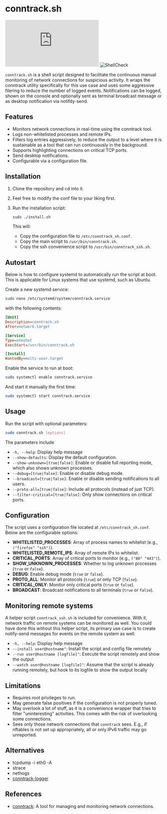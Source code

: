 # conntrack.sh

![License](https://img.shields.io/github/license/jvm123/conntrack.sh)
![ShellCheck](https://github.com/jvm123/conntrack.sh/actions/workflows/shellcheck.yml/badge.svg)

`conntrack.sh` is a shell script designed to facilitate the continuous manual monitoring of network connections for suspicious activity. It wraps the conntrack utility specifically for this use case and uses some aggressive filering to reduce the number of logged events. Notifications can be logged, shown on the console and optionally sent as terminal broadcast message or as desktop notification via notifdy-send.

## Features
- Monitors network connections in real-time using the conntrack tool.
- Logs non-whitelisted processes and remote IPs.
- Filters log entries aggressively, to reduce the output to a level where it is sustainable as a tool that can run continuously in the background.
- Supports highlighting connections on critical TCP ports.
- Send desktop notifications.
- Configurable via a configuration file.

## Installation

1. Clone the repository and cd into it.

2. Feel free to modify the conf file to your liking first.

3. Run the installation script:
   ```bash
   sudo ./install.sh
   ```

   This will:
   - Copy the configuration file to `/etc/conntrack_sh.conf`.
   - Copy the main script to `/usr/bin/conntrack.sh`.
   - Copy the ssh convenience script to `/usr/bin/conntrack_ssh.sh`.

## Autostart

Below is how to configure systemd to automatically run the script at boot. This is applicable for Linux systems that use systemd, such as Ubuntu.

Create a new systemd service:

```bash
sudo nano /etc/systemd/system/conntrack.service
```

with the following contents:

```ini
[Unit]
Description=conntrack.sh
After=network.target

[Service]
Type=oneshot
ExecStart=/usr/bin/conntrack.sh

[Install]
WantedBy=multi-user.target
```

Enable the service to run at boot:

```bash
sudo systemctl enable conntrack.service
```

And start it manually the first time:

```bash
sudo systemctl start conntrack.service
```

## Usage

Run the script with optional parameters:
```bash
sudo conntrack.sh [options]
```

The parameters include
- `-h, --help`: Display help message
- `--show-defaults`: Display the default configuration.
- `--show-unknown=[true|false]`: Enable or disable full reporting mode, which also shows unknown processes.
- `--debug=[true|false]`: Enable or disable debug mode.
- `--broadcast=[true|false]`: Enable or disable sending notifications to all users.
- `--proto-all=[true|false]`: Include all protocols (instead of just TCP).
- `--filter-critical=[true|false]`: Only show connections on critical ports.

## Configuration

The script uses a configuration file located at `/etc/conntrack_sh.conf`. Below are the configurable options:

- **WHITELISTED_PROCESSES**: Array of process names to whitelist (e.g., `("firefox" "ssh")`).
- **WHITELISTED_REMOTE_IPS**: Array of remote IPs to whitelist.
- **CRITICAL_PORTS**: Array of critical ports to monitor (e.g., `("80" "443")`).
- **SHOW_UNKNOWN_PROCESSES**: Whether to log unknown processes (`true` or `false`).
- **DEBUG**: Enable debug mode (`true` or `false`).
- **PROTO_ALL**: Monitor all protocols (`true`) or only TCP (`false`).
- **CRITICAL_ONLY**: Monitor only critical ports (`true` or `false`).
- **BROADCAST**: Broadcast notifications to all terminals (`true` or `false`).

## Monitoring remote systems

A helper script `conntrack_ssh.sh` is included for convenience. With it, network traffic on remote systems can be monitored as well. You could have done this without this helper script, its primary use case is to create notify-send messages for events on the remote system as well.

- `-h, --help`: Display help message
- `--install user@hostname"`: Install the script and config file remotely
- `--run user@hostname [logfile]"`: Execute the script remotely and show the output
- `--watch user@hostname [logfile]"`: Assume that the script is already running remotely, but hook to its logfile to show the output locally

## Limitations

- Requires root privileges to run.
- May generate false positives if the configuration is not properly tuned.
- May overlook a lot of stuff, as it is a convenience wrapper that tries to filter "uninteresting" activities. This comes with the risk of overlooking some connections.
- Sees only those network connections that `conntrack` sees. E.g., if nftables is not set up appropriately, all or only IPv6 traffic may go unreported.

## Alternatives

- tcpdump -i eth0 -A
- strace
- nethogs
- [conntrack-logger](https://github.com/mk-fg/conntrack-logger)

## References

- [conntrack](https://conntrack-tools.netfilter.org/manual.html#conntrack): A tool for managing and monitoring network connections.
